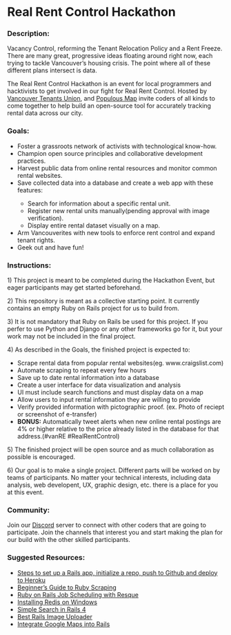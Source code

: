 <h1>Real Rent Control Hackathon</h1>

<h3>Description:</h3>
<p>Vacancy Control, reforming the Tenant Relocation Policy and a Rent Freeze. There are many great, progressive ideas floating around right now, each trying to tackle Vancouver’s housing crisis. The point where all of these different plans intersect is data.</p>

<p>The Real Rent Control Hackathon is an event for local programmers and hacktivists to get involved in our fight for Real Rent Control. Hosted by <a href="https://www.vancouvertenantsunion.ca/">Vancouver Tenants Union</a>, and <a href="https://populousmap.com/">Populous Map</a> invite coders of all kinds to come together to help build an open-source tool for accurately tracking rental data across our city.</p>

<h3>Goals:</h3>
<ul>
	<li>Foster a grassroots network of activists with technological know-how.</li>
	<li>Champion open source principles and collaborative development practices.</li>
	<li>Harvest public data from online rental resources and monitor common rental websites.</li>
	<li>Save collected data into a database and create a web app with these features:</li>
	<ul>
		<li>Search for information about a specific rental unit.</li>
		<li>Register new rental units manually(pending approval with image verification).</li>
		<li>Display entire rental dataset visually on a map.</li>
	</ul>
	<li>Arm Vancouverites with new tools to enforce rent control and expand tenant rights.</li>
	<li>Geek out and have fun!</li>
</ul>

<h3>Instructions:</h3>
<p>1) This project is meant to be completed during the Hackathon Event, but eager participants may get started beforehand.</p>
<p>2) This repository is meant as a collective starting point. It currently contains an empty Ruby on Rails project for us to build from.</p>
<p>3) It is not mandatory that Ruby on Rails be used for this project. If you perfer to use Python and Django or any other frameworks go for it, but your work may not be included in the final project.</p>
<p>4) As described in the Goals, the finished project is expected to:
	<ul>
		<li> Scrape rental data from popular rental websites(eg. www.craigslist.com)</li>
		<li> Automate scraping to repeat every few hours</li>
		<li> Save up to date rental information into a database</li>
		<li> Create a user interface for data visualization and analysis</li>
		<li> UI must include search functions and must display data on a map</li>
		<li> Allow users to input rental information they are willing to provide</li>
		<li> Verify provided information with pictographic proof. (ex. Photo of reciept or screenshot of e-transfer)</li>
		<li><strong>BONUS:</strong> Automatically tweet alerts when new online rental postings are 4% or higher relative to the price already listed in the database for that address.(#vanRE #RealRentControl)</li>
	</ul>
</p>
<p>5) The finished project will be open source and as much collaboration as possible is encouraged.</p>
<p>6) Our goal is to make a single project. Different parts will be worked on by teams of participants. No matter your technical interests, including data analysis, web developent, UX, graphic design, etc. there is a place for you at this event.</p>


<h3>Community:</h3>
<p>Join our <a href="https://discord.gg/Tq6AFCt">Discord</a> server to connect with other coders that are going to participate. Join the channels that interest you and start making the plan for our build with the other skilled participants.</p>

<h3>Suggested Resources:</h3>
<ul>
	<li><a href='https://gist.github.com/JennDudley/2493288'>
		Steps to set up a Rails app, initialize a repo, push to Github and deploy to Heroku</a></li>
	<li><a href="https://medium.com/@LindaVivah/the-beginner-s-guide-scraping-in-ruby-cheat-sheet-c4f9c26d1b8c">
		Beginner’s Guide to Ruby Scraping</a></li>
	<li><a href="https://blog.botreetechnologies.com/job-scheduling-with-resque-in-ruby-on-rails-e2c6bbd55838">
		Ruby on Rails Job Scheduling with Resque</a></li>
	<li><a href="https://medium.com/@furkanpur/installation-redis-on-windows-10-13fbb055be7c">
		Installing Redis on Windows</a></li>
	<li><a href="http://www.korenlc.com/creating-a-simple-search-in-rails-4/">
		Simple Search in Rails 4</a></li>
	<li><a href="https://infinum.co/the-capsized-eight/best-rails-image-uploader-paperclip-carrierwave-refile">
		Best Rails Image Uploader</a></li>
	<li><a href="https://anadea.info/blog/how-to-integrate-google-maps-into-ruby-on-rails-app">
		Integrate Google Maps into Rails</a></li>
</ul>



